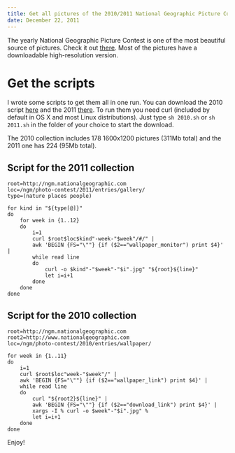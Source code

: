 ```yaml
---
title: Get all pictures of the 2010/2011 National Geographic Picture Contest
date: December 22, 2011
---
```


The yearly National Geographic Picture Contest is one of the most beautiful source of pictures. Check it out [there](http://ngm.nationalgeographic.com/ngm/photo-contest/). Most of the pictures have a downloadable high-resolution version.

# Get the scripts

I wrote some scripts to get them all in one run. You can download  the 2010 script [here](../files/2010.sh) and the 2011 [there](../files/2011.sh). To run them you need curl (included by default in OS X and most Linux distributions). Just type `sh 2010.sh` or `sh 2011.sh`
in the folder of your choice to start the download.

The 2010 collection includes 178 1600x1200 pictures (311Mb total) and the 2011 one has 224 (95Mb total).

## Script for the 2011 collection

~~~
root=http://ngm.nationalgeographic.com
loc=/ngm/photo-contest/2011/entries/gallery/
type=(nature places people)

for kind in "${type[@]}"
do
	for week in {1..12}
	do
		i=1
		curl $root$loc$kind"-week-"$week"/#/" | 
		awk 'BEGIN {FS="\""} {if ($2=="wallpaper_monitor") print $4}' |
		while read line
		do
			curl -o $kind"-"$week"-"$i".jpg" "${root}${line}"
			let i=i+1
		done
	done
done
~~~

## Script for the 2010 collection

~~~
root=http://ngm.nationalgeographic.com
root2=http://www.nationalgeographic.com
loc=/ngm/photo-contest/2010/entries/wallpaper/

for week in {1..11}
do
	i=1
	curl $root$loc"week-"$week"/" | 
	awk 'BEGIN {FS="\""} {if ($2=="wallpaper_link") print $4}' |
	while read line
	do
		curl "${root2}${line}" |
		awk 'BEGIN {FS="\""} {if ($2=="download_link") print $4}' |
	  	xargs -I % curl -o $week"-"$i".jpg" %
		let i=i+1
	done
done
~~~

Enjoy!
